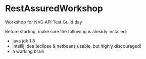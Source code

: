 # RestAssuredWorkshop
Workshop for NVG API Test Guild day

Before starting, make sure the following is already installed:

- java jdk 1.8
- intellij idea (eclipse & netbeans usable, but highly discouraged)
- a working brain
